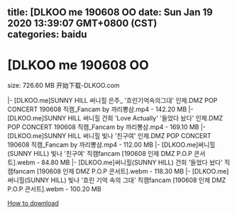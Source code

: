
title: [DLKOO me 190608 OO
date: Sun Jan 19 2020 13:39:07 GMT+0800 (CST)    
categories: baidu
---

# [DLKOO me 190608 OO
size: 726.60 MB
 开始下载-DLKOO.com
 
|- [DLKOO.me]SUNNY HILL 써니힐 은주_ '흐린기억속의그대' 인제.DMZ POP CONCERT 190608 직캠_Fancam by 까리뽕삼.mp4 - 142.20 MB
|- [DLKOO.me]SUNNY HILL 써니힐 건희 'Love Actually' '들었다 놨다' 인제.DMZ POP CONCERT 190608 직캠_Fancam by 까리뽕삼.mp4 - 169.10 MB
|- [DLKOO.me]SUNNY HILL 써니힐 빛나 '친구여'  인제.DMZ POP CONCERT 190608 직캠_Fancam by 까리뽕삼.mp4 - 112.00 MB
|- [DLKOO.me]써니힐(SUNNY HILL) 빛나 '친구여' 직캠fancam [190608 인제 DMZ P.O.P 콘서트].webm - 84.80 MB
|- [DLKOO.me]써니힐(SUNNY HILL) 건희 '들었다 놨다' 직캠fancam [190608 인제 DMZ P.O.P 콘서트].webm - 118.30 MB
|- [DLKOO.me]써니힐(SUNNY HILL) 빛나 '흐린 기억 속의 그대' 직캠fancam [190608 인제 DMZ P.O.P 콘서트].webm - 100.20 MB

[How to download](https://bpcam.bemobtrk.com/go/2ceec3aa-1ca2-46d6-b9ff-aaa5c184517c?jno=3177)
